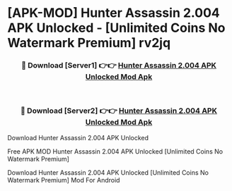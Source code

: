 # [APK-MOD] Hunter Assassin 2.004 APK Unlocked - [Unlimited Coins No Watermark Premium] rv2jq



<div align="center">
<h3>🔴 Download [Server1] 👉👉 <a href="https://momento.my/?title=Hunter_Assassin_2.004_APK_Unlocked">Hunter Assassin 2.004 APK Unlocked Mod Apk</a></h3><br>

<h3>🔴 Download [Server2] 👉👉 <a href="https://momento.my/?title=Hunter_Assassin_2.004_APK_Unlocked">Hunter Assassin 2.004 APK Unlocked Mod Apk</a></h3>
</div>



Download Hunter Assassin 2.004 APK Unlocked 

Free APK MOD Hunter Assassin 2.004 APK Unlocked [Unlimited Coins No Watermark Premium]

Download Hunter Assassin 2.004 APK Unlocked [Unlimited Coins No Watermark Premium] Mod For Android
